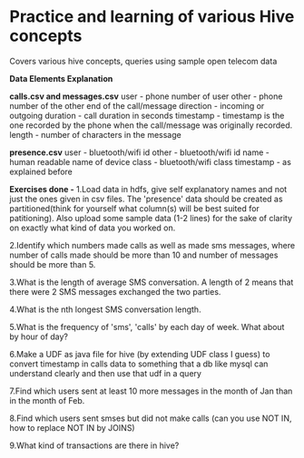 # Practice and learning of various Hive concepts
Covers various hive concepts, queries using sample open telecom data

**Data Elements Explanation**

**calls.csv and messages.csv**
user - phone number of user
other - phone number of the other end of the call/message
direction - incoming or outgoing
duration - call duration in seconds
timestamp - timestamp is the one recorded by the phone when the call/message was originally recorded.
length - number of characters in the message

**presence.csv**
user - bluetooth/wifi id
other - bluetooth/wifi id
name - human readable name of device
class - bluetooth/wifi class
timestamp - as explained before

**Exercises done -**
1.Load data in hdfs, give self explanatory names and not just the ones given in csv files. The 'presence' data should be created as partitioned(think for yourself what column(s) will be best suited for patitioning). Also upload some sample data (1-2 lines) for the sake of clarity on exactly what kind of data you worked on.

2.Identify which numbers made calls as well as made sms messages, where number of calls made should be more than 10 and number of messages should be more than 5.

3.What is the length of average SMS conversation. A length of 2 means that there were 2 SMS messages exchanged the two parties.

4.What is the nth longest SMS conversation length.

5.What is the frequency of 'sms', 'calls' by each day of week. What about by hour of day?

6.Make a UDF as java file for hive (by extending UDF class I guess) to convert timestamp in calls data to something that a db like mysql can understand clearly and then use that udf in a query

7.Find which users sent at least 10 more messages in the month of Jan than in the month of Feb.

8.Find which users sent smses but did not make calls (can you use NOT IN, how to replace NOT IN by JOINS)

9.What kind of transactions are there in hive?